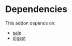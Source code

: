# Dependencies

This addon depends on:

- [sale](../../odoo-bringout-oca-ocb-sale)
- [digest](../../odoo-bringout-oca-ocb-digest)
